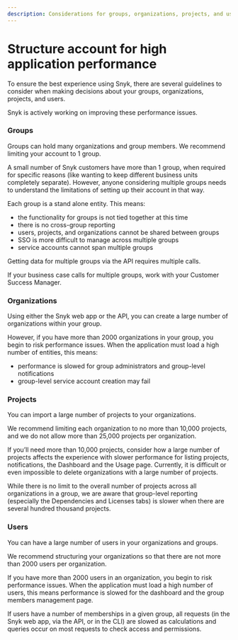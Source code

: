 ```yaml
---
description: Considerations for groups, organizations, projects, and users
---
```


# Structure account for high application performance

To ensure the best experience using Snyk, there are several guidelines to consider when making decisions about your groups, organizations, projects, and users.

Snyk is actively working on improving these performance issues.

### Groups

Groups can hold many organizations and group members. We recommend limiting your account to 1 group.

A small number of Snyk customers have more than 1 group, when required for specific reasons (like wanting to keep different business units completely separate). However, anyone considering multiple groups needs to understand the limitations of setting up their account in that way.

Each group is a stand alone entity. This means:

* the functionality for groups is not tied together at this time
* there is no cross-group reporting
* users, projects, and organizations cannot be shared between groups&#x20;
* SSO is more difficult to manage across multiple groups
* service accounts cannot span multiple groups

Getting data for multiple groups via the API requires multiple calls.

If your business case calls for multiple groups, work with your Customer Success Manager.

### Organizations

Using either the Snyk web app or the API, you can create a large number of organizations within your group.

However, if you have more than 2000 organizations in your group, you begin to risk performance issues. When the application must load a high number of entities, this means:

* performance is slowed for group administrators and group-level notifications&#x20;
* group-level service account creation may fail

### Projects

You can import a large number of projects to your organizations.

We recommend limiting each organization to no more than 10,000 projects, and we do not allow more than 25,000 projects per organization.

If you’ll need more than 10,000 projects, consider how a large number of projects affects the experience with slower performance for listing projects, notifications, the Dashboard and the Usage page. Currently, it is difficult or even impossible to delete organizations with a large number of projects.

While there is no limit to the overall number of projects across all organizations in a group, we are aware that group-level reporting (especially the Dependencies and Licenses tabs) is slower when there are several hundred thousand projects.

### Users

You can have a large number of users in your organizations and groups.

We recommend structuring your organizations so that there are not more than 2000 users per organization.

If you have more than 2000 users in an organization, you begin to risk performance issues. When the application must load a high number of users, this means performance is slowed for the dashboard and the group members management page.

If users have a number of memberships in a given group, all requests (in the Snyk web app, via the API, or in the CLI) are slowed as calculations and queries occur on most requests to check access and permissions.

